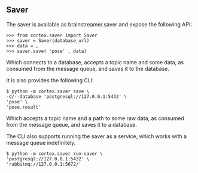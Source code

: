 
## Saver

The saver is available as brainstreamer.saver and expose the following API:

```pycon
>>> from cortex.saver import Saver
>>> saver = Saver(database_url)
>>> data = …
>>> saver.save( 'pose' , data)
```

Which connects to a database, accepts a topic name and some data, as consumed from the
message queue, and saves it to the database.

It is also provides the following CLI:

```
$ python -m cortex.saver save \
-d/--database 'postgresql://127.0.0.1:5432' \
'pose' \
'pose.result'
```

Which accepts a topic name and a path to some raw data, as consumed from the message
queue, and saves it to a database.

The CLI also supports running the saver as a service, which works with a message queue
indefinitely.

```
$ python -m cortex.saver run-saver \
'postgresql://127.0.0.1:5432' \
'rabbitmq://127.0.0.1:5672/'
```
